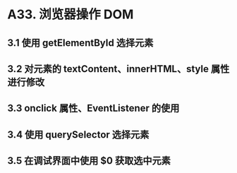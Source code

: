 # A33. 浏览器操作 DOM

## 3.1 使用 getElementById 选择元素

## 3.2 对元素的 textContent、innerHTML、style 属性进行修改

## 3.3 onclick 属性、EventListener 的使用

## 3.4 使用 querySelector 选择元素

## 3.5 在调试界面中使用 $0 获取选中元素
